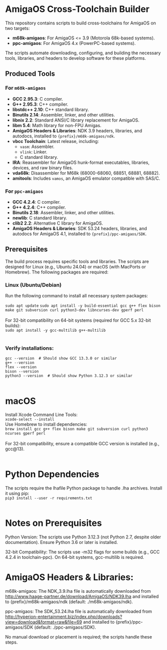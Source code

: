# AmigaOS Cross-Toolchain Builder

This repository contains scripts to build cross-toolchains for AmigaOS on two targets:
- **m68k-amigaos**: For AmigaOS <= 3.9 (Motorola 68k-based systems).
- **ppc-amigaos**: For AmigaOS 4.x (PowerPC-based systems).

The scripts automate downloading, configuring, and building the necessary tools, libraries, and headers to develop software for these platforms.

## Produced Tools

### For `m68k-amigaos`
- **GCC 2.95.3**: C compiler.
- **G++ 2.95.3**: C++ compiler.
- **libstdc++ 2.10**: C++ standard library.
- **Binutils 2.14**: Assembler, linker, and other utilities.
- **libnix 2.2**: Standard ANSI/C library replacement for AmigaOS.
- **libm 5.4**: Math library for non-FPU Amigas.
- **AmigaOS Headers & Libraries**: NDK 3.9 headers, libraries, and autodocs, installed to `{prefix}/m68k-amigaos/ndk`.
- **vbcc Toolchain**: Latest release, including:
  - `vasm`: Assembler.
  - `vlink`: Linker.
  - C standard library.
- **IRA**: Reassembler for AmigaOS hunk-format executables, libraries, devices, and raw binary files.
- **vda68k**: Disassembler for M68k (68000-68060, 68851, 68881, 68882).
- **amitools**: Includes `vamos`, an AmigaOS emulator compatible with SAS/C.

### For `ppc-amigaos`
- **GCC 4.2.4**: C compiler.
- **G++ 4.2.4**: C++ compiler.
- **Binutils 2.18**: Assembler, linker, and other utilities.
- **newlib**: C standard library.
- **clib2 2.2**: Alternative C library for AmigaOS.
- **AmigaOS Headers & Libraries**: SDK 53.24 headers, libraries, and autodocs for AmigaOS 4.1, installed to `{prefix}/ppc-amigaos/SDK`.

## Prerequisites

The build process requires specific tools and libraries. The scripts are designed for Linux (e.g., Ubuntu 24.04) or macOS (with MacPorts or Homebrew). The following packages are required:

### Linux (Ubuntu/Debian)
Run the following command to install all necessary system packages:

`sudo apt update`
`sudo apt install -y build-essential gcc g++ flex bison make git subversion curl python3-dev libncurses-dev gperf perl`<BR />
<BR />
For 32-bit compatibility on 64-bit systems (required for GCC 5.x 32-bit builds):<BR />
`sudo apt install -y gcc-multilib g++-multilib`<BR />
<BR />
### Verify installations:
`gcc --version  # Should show GCC 13.3.0 or similar`<BR />
`g++ --version`<BR />
`flex --version`<BR />
`bison --version`<BR />
`python3 --version  # Should show Python 3.12.3 or similar`<BR />
<BR />
# macOS
Install Xcode Command Line Tools:<BR />
`xcode-select --install`<BR />
Use Homebrew to install dependencies:<BR />
`brew install gcc g++ flex bison make git subversion curl python3 ncurses gperf perl`<BR />
<BR />
For 32-bit compatibility, ensure a compatible GCC version is installed (e.g., gcc@13).<BR />
<BR />
# Python Dependencies<BR />
The scripts require the lhafile Python package to handle .lha archives. Install it using pip:<BR />
`pip3 install --user -r requirements.txt`<BR />
<BR />
# Notes on Prerequisites
Python Version: The scripts use Python 3.12.3 (not Python 2.7, despite older documentation). Ensure Python 3.6 or later is installed.

32-bit Compatibility: The scripts use -m32 flags for some builds (e.g., GCC 4.2.4 in toolchain-ppc). On 64-bit systems, gcc-multilib is required.

# AmigaOS Headers & Libraries:
m68k-amigaos: The NDK_3.9.lha file is automatically downloaded from http://www.haage-partner.de/download/AmigaOS/NDK39.lha and installed to {prefix}/m68k-amigaos/ndk (default: ./m68k-amigaos/ndk).

ppc-amigaos: The SDK_53.24.lha file is automatically downloaded from http://hyperion-entertainment.biz/index.php/downloads?view=download&format=raw&file=69 and installed to {prefix}/ppc-amigaos/SDK (default: ./ppc-amigaos/SDK).

No manual download or placement is required; the scripts handle these steps.
